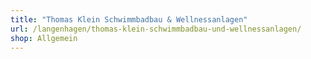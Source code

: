 ```yaml
---
title: "Thomas Klein Schwimmbadbau & Wellnessanlagen"
url: /langenhagen/thomas-klein-schwimmbadbau-und-wellnessanlagen/
shop: Allgemein
---
```

